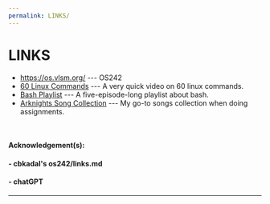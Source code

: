 ```yaml
---
permalink: LINKS/
---
```


# LINKS

- <https://os.vlsm.org/> --- OS242
- [60 Linux Commands](https://www.youtube.com/watch?v=gd7BXuUQ91w&list=WL&index=1) --- A very quick video on 60 linux commands.
- [Bash Playlist](https://youtube.com/playlist?list=PLIhvC56v63IKioClkSNDjW7iz-6TFvLwS&si=uRHWw1Bd3HW-izdy) --- A five-episode-long playlist about bash.
- [Arknights Song Collection](https://youtube.com/playlist?list=PLYNMFG-_-1eOIeGjijtuTe124edSM1CZu&si=eP-pykvQBsP6iP_X) --- My go-to songs collection when doing assignments.

<br>

#### Acknowledgement(s):

#### - cbkadal's os242/links.md

#### - chatGPT

<hr>
